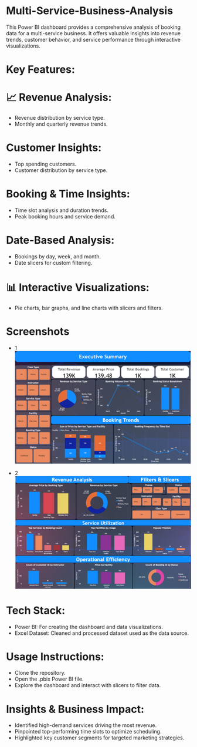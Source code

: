 # Multi-Service-Business-Analysis
This Power BI dashboard provides a comprehensive analysis of booking data for a multi-service business. It offers valuable insights into revenue trends, customer behavior, and service performance through interactive visualizations.

# Key Features:
# 📈 Revenue Analysis:
* Revenue distribution by service type.
* Monthly and quarterly revenue trends.

# Customer Insights:
* Top spending customers.
* Customer distribution by service type.

# Booking & Time Insights:
* Time slot analysis and duration trends.
* Peak booking hours and service demand.

# Date-Based Analysis:
* Bookings by day, week, and month.
* Date slicers for custom filtering.

# 📊 Interactive Visualizations:
* Pie charts, bar graphs, and line charts with slicers and filters.
# Screenshots
* 1
![Executive Summary](https://github.com/SunilKulali/Multi-Service-Business-Analysis/blob/main/Screenshot%20(5).png)

* 2
![Revenue Analysis](https://github.com/SunilKulali/Multi-Service-Business-Analysis/blob/main/Screenshot%20(6).png)



# Tech Stack:
* Power BI: For creating the dashboard and data visualizations.
* Excel Dataset: Cleaned and processed dataset used as the data source.

# Usage Instructions:
* Clone the repository.
* Open the .pbix Power BI file.
* Explore the dashboard and interact with slicers to filter data.

# Insights & Business Impact:
* Identified high-demand services driving the most revenue.
* Pinpointed top-performing time slots to optimize scheduling.
* Highlighted key customer segments for targeted marketing strategies.
